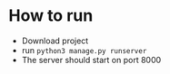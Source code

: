 # How to run
- Download project
- run `python3 manage.py runserver`
- The server should start on port 8000
